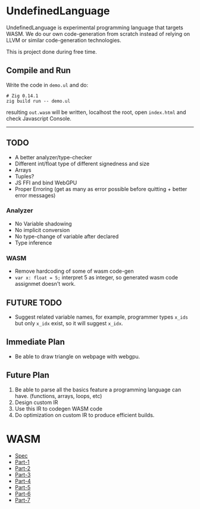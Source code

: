 # UndefinedLanguage

UndefinedLanguage is experimental programming language that targets WASM. We do our own code-generation from scratch instead of relying on LLVM or similar code-generation technologies.

This is project done during free time.

## Compile and Run

Write the code in `demo.ul` and do:

```
# Zig 0.14.1
zig build run -- demo.ul
```

resulting `out.wasm` will be written, localhost the root, open `index.html` and check Javascript Console.

---

## TODO

- A better analyzer/type-checker
- Different int/float type of different signedness and size
- Arrays
- Tuples?
- JS FFI and bind WebGPU
- Proper Erroring (get as many as error possible before quitting + better error messages)

### Analyzer

- No Variable shadowing
- No implicit conversion
- No type-change of variable after declared
- Type inference

### WASM

- Remove hardcoding of some of wasm code-gen
- `var x: float = 5;` interpret 5 as integer, so generated wasm code assignmet doesn't work.

## FUTURE TODO

- Suggest related variable names, for example, programmer types `x_ids` but only `x_idx` exist, so it will suggest `x_idx`.

## Immediate Plan

- Be able to draw triangle on webpage with webgpu.

## Future Plan

1. Be able to parse all the basics feature a programming language can have. (functions, arrays, loops, etc)
2. Design custom IR
3. Use this IR to codegen WASM code
4. Do optimization on custom IR to produce efficient builds.

# WASM

- [Spec](https://webassembly.github.io/spec/core/)
- [Part-1](https://coinexsmartchain.medium.com/wasm-introduction-part-1-binary-format-57895d851580)
- [Part-2](https://coinexsmartchain.medium.com/wasm-introduction-part-2-instruction-set-operand-stack-38e5171b52e6)
- [Part-3](https://coinexsmartchain.medium.com/wasm-introduction-part-3-memory-7426f19c9624)
- [Part-4](https://coinexsmartchain.medium.com/wasm-introduction-part-4-function-call-9ddf62272f15)
- [Part-5](https://coinexsmartchain.medium.com/wasm-introduction-part-5-control-instructions-1cc21a180618)
- [Part-6](https://coinexsmartchain.medium.com/wasm-introduction-part-6-table-indirect-call-65ad0404b003)
- [Part-7](https://coinexsmartchain.medium.com/wasm-introduction-part-7-text-format-2d608e50daab)
